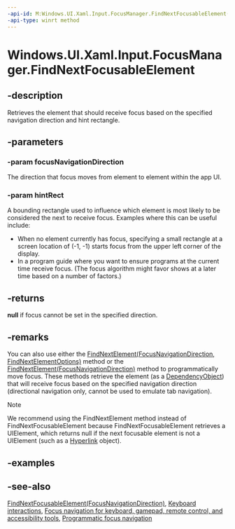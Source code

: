 ```yaml
---
-api-id: M:Windows.UI.Xaml.Input.FocusManager.FindNextFocusableElement(Windows.UI.Xaml.Input.FocusNavigationDirection,Windows.Foundation.Rect)
-api-type: winrt method
---
```


<!-- Method syntax
public Windows.UI.Xaml.UIElement FindNextFocusableElement(Windows.UI.Xaml.Input.FocusNavigationDirection focusNavigationDirection, Windows.Foundation.Rect hintRect)
-->

# Windows.UI.Xaml.Input.FocusManager.FindNextFocusableElement

## -description

Retrieves the element that should receive focus based on the specified navigation direction and hint rectangle.

## -parameters

### -param focusNavigationDirection

The direction that focus moves from element to element within the app UI.

### -param hintRect

A bounding rectangle used to influence which element is most likely to be considered the next to receive focus. Examples where this can be useful include:

- When no element currently has focus, specifying a small rectangle at a screen location of (-1, -1) starts focus from the upper left corner of the display.
- In a program guide where you want to ensure programs at the current time receive focus. (The focus algorithm might favor shows at a later time based on a number of factors.)

## -returns

**null** if focus cannot be set in the specified direction.

## -remarks

You can also use either the [FindNextElement(FocusNavigationDirection, FindNextElementOptions)](focusmanager_findnextelement_918683319.md) method or the [FindNextElement(FocusNavigationDirection)](focusmanager_findnextelement_1379272417.md) method to programmatically move focus. These methods retrieve the element (as a [DependencyObject](../windows.ui.xaml/dependencyobject.md)) that will receive focus based on the specified navigation direction (directional navigation only, cannot be used to emulate tab navigation).

> [!NOTE]
> We recommend using the FindNextElement method instead of FindNextFocusableElement because FindNextFocusableElement retrieves a UIElement, which returns null if the next focusable element is not a UIElement (such as a [Hyperlink](../windows.ui.xaml.documents/hyperlink.md) object).

## -examples

## -see-also

[FindNextFocusableElement(FocusNavigationDirection)](focusmanager_findnextfocusableelement_745990299.md), [Keyboard interactions](https://docs.microsoft.com/windows/uwp/design/input/keyboard-interactions), [Focus navigation for keyboard, gamepad, remote control, and accessibility tools](https://docs.microsoft.com/windows/uwp/design/input/focus-navigation), [Programmatic focus navigation](https://docs.microsoft.com/windows/uwp/design/input/focus-navigation-programmatic)